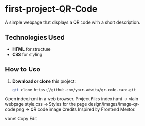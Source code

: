 # first-project-QR-Code

A simple webpage that displays a QR code with a short description.

## Technologies Used

- **HTML** for structure
- **CSS** for styling

## How to Use

1. **Download or clone** this project:

   ```sh
   git clone https://github.com/your-adwita/qr-code-card.git
Open index.html in a web browser.
Project Files
index.html → Main webpage
style.css → Styles for the page
design/images/image-qr-code.png → QR code image
Credits
Inspired by Frontend Mentor.

vbnet
Copy
Edit
